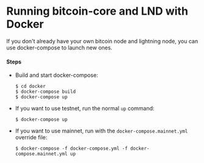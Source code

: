 # Running bitcoin-core and LND with Docker

If you don't already have your own bitcoin node and lightning node, you can use docker-compose to launch new ones.

#### Steps

- Build and start docker-compose:
	```
	$ cd docker
	$ docker-compose build
	$ docker-compose up
	```
- If you want to use testnet, run the normal `up` command:
	```
	$ docker-compose up
	```
- If you want to use mainnet, run with the `docker-compose.mainnet.yml` override file:
	```
	$ docker-compose -f docker-compose.yml -f docker-compose.mainnet.yml up
	```

